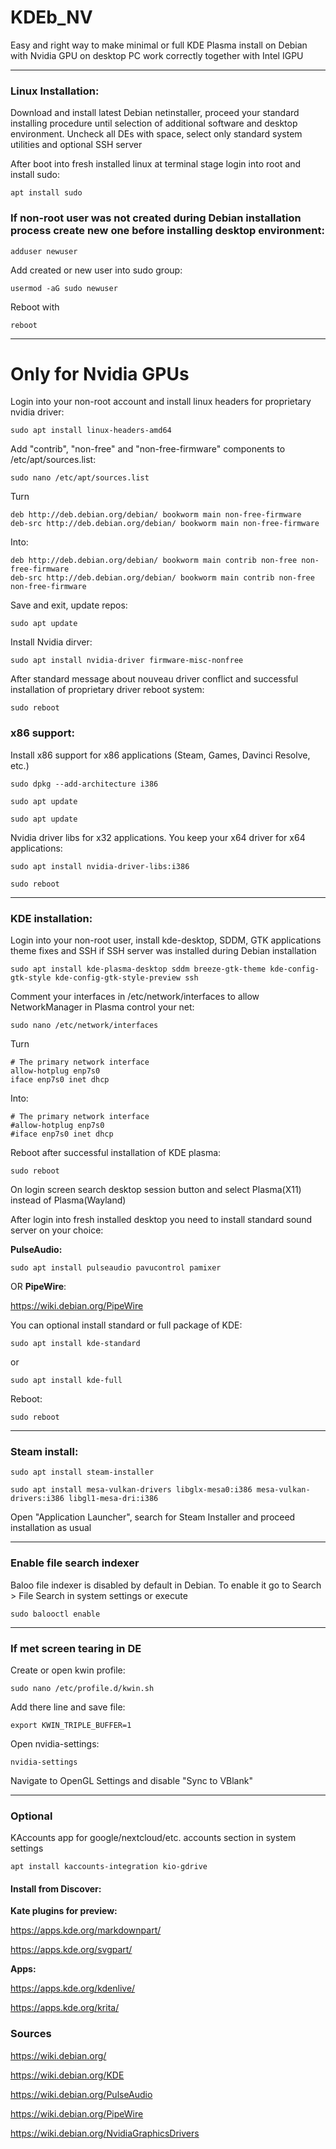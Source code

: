 # KDEb_NV
Easy and right way to make minimal or full KDE Plasma install on Debian with Nvidia GPU on desktop PC work correctly together with Intel IGPU 

---

### Linux Installation: 

Download and install latest Debian netinstaller, proceed your standard installing procedure until selection of additional software and desktop environment. Uncheck all DEs with space, select only standard system utilities and optional SSH server 

After boot into fresh installed linux at terminal stage login into root and install sudo:

```
apt install sudo 
```

### If non-root user was not created during Debian installation process create new one before installing desktop environment:

```
adduser newuser
```

Add created or new user into sudo group:

```
usermod -aG sudo newuser
```

 Reboot with

```
reboot
```

---

# Only for Nvidia GPUs

  
Login into your non-root account and install linux headers for proprietary nvidia driver:

```
sudo apt install linux-headers-amd64 
```

Add "contrib", "non-free" and "non-free-firmware" components to /etc/apt/sources.list:

```
sudo nano /etc/apt/sources.list  
```

Turn

```
deb http://deb.debian.org/debian/ bookworm main non-free-firmware 
deb-src http://deb.debian.org/debian/ bookworm main non-free-firmware
```

Into:

```
deb http://deb.debian.org/debian/ bookworm main contrib non-free non-free-firmware 
deb-src http://deb.debian.org/debian/ bookworm main contrib non-free non-free-firmware
```

Save and exit, update repos:

```
sudo apt update
```

Install Nvidia dirver:

```
sudo apt install nvidia-driver firmware-misc-nonfree
```

After standard message about nouveau driver conflict and successful installation of proprietary driver reboot system:

```
sudo reboot
```
### x86 support:


Install x86 support for x86 applications (Steam, Games, Davinci Resolve, etc.)

```
sudo dpkg --add-architecture i386
```

```
sudo apt update
```

```
sudo apt update
```

Nvidia driver libs for x32 applications. You keep your x64 driver for x64 applications:

```
sudo apt install nvidia-driver-libs:i386
```

```
sudo reboot
```
---

### KDE installation:

Login into your non-root user, install kde-desktop, SDDM, GTK applications theme fixes and SSH if SSH server was installed during Debian installation

```
sudo apt install kde-plasma-desktop sddm breeze-gtk-theme kde-config-gtk-style kde-config-gtk-style-preview ssh
```

Comment your interfaces in /etc/network/interfaces to allow NetworkManager in Plasma control your net:

```
sudo nano /etc/network/interfaces
```

Turn

```
# The primary network interface
allow-hotplug enp7s0
iface enp7s0 inet dhcp
```
Into:

```
# The primary network interface
#allow-hotplug enp7s0
#iface enp7s0 inet dhcp
```
Reboot after successful installation of KDE plasma:

```
sudo reboot
```
On login screen search desktop session button and select Plasma(X11) instead of Plasma(Wayland)

After login into fresh installed desktop you need to install standard sound server on your choice:

**PulseAudio:**

```
sudo apt install pulseaudio pavucontrol pamixer
```

OR **PipeWire**:

https://wiki.debian.org/PipeWire

You can optional install standard or full package of KDE:


```
sudo apt install kde-standard
```

or

```
sudo apt install kde-full
```

Reboot:

```
sudo reboot
```

---

### Steam install:

```
sudo apt install steam-installer
```

```
sudo apt install mesa-vulkan-drivers libglx-mesa0:i386 mesa-vulkan-drivers:i386 libgl1-mesa-dri:i386
```

Open "Application Launcher", search for Steam Installer and proceed installation as usual

---

### Enable file search indexer 

Baloo file indexer is disabled by default in Debian. To enable it go to Search > File Search in system settings or execute

```
sudo balooctl enable
```

---

### If met screen tearing in DE

Create or open kwin profile:

```
sudo nano /etc/profile.d/kwin.sh
```
Add there line and save file:

```
export KWIN_TRIPLE_BUFFER=1
```
Open nvidia-settings:

```
nvidia-settings
```
Navigate to OpenGL Settings and disable "Sync to VBlank"

---

### Optional

KAccounts app for google/nextcloud/etc. accounts section in system settings

```
apt install kaccounts-integration kio-gdrive
```

#### Install from Discover:

 **Kate plugins for preview:**

https://apps.kde.org/markdownpart/

https://apps.kde.org/svgpart/

**Apps:**

https://apps.kde.org/kdenlive/

https://apps.kde.org/krita/


### Sources

https://wiki.debian.org/

https://wiki.debian.org/KDE

https://wiki.debian.org/PulseAudio

https://wiki.debian.org/PipeWire

https://wiki.debian.org/NvidiaGraphicsDrivers
